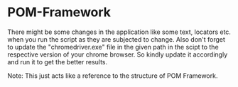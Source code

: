 # POM-Framework

There might be some changes in the application like some text, locators etc. when you run the script as they are subjected to change.
Also don't forget to update the "chromedriver.exe" file in the given path in the scipt to the respective version of your chrome browser. So kindly update it accordingly and run it to get the better results.

Note: This just acts like a reference to the structure of POM Framework.
